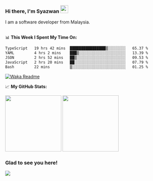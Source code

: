 ### Hi there, I'm Syazwan <img src="https://media.giphy.com/media/hvRJCLFzcasrR4ia7z/giphy.gif" width="25px">
I am a software developer from Malaysia.
<br/><br/>

📊 **This Week I Spent My Time On:**
<!--START_SECTION:waka-->

```txt
TypeScript   19 hrs 42 mins  ████████████████▒░░░░░░░░   65.37 %
YAML         4 hrs 2 mins    ███▒░░░░░░░░░░░░░░░░░░░░░   13.39 %
JSON         2 hrs 52 mins   ██▒░░░░░░░░░░░░░░░░░░░░░░   09.53 %
JavaScript   2 hrs 20 mins   ██░░░░░░░░░░░░░░░░░░░░░░░   07.79 %
Bash         22 mins         ▒░░░░░░░░░░░░░░░░░░░░░░░░   01.25 %
```

<!--END_SECTION:waka-->
[![Waka Readme](https://github.com/syazwanz/syazwanz/actions/workflows/wakatime.yml/badge.svg)](https://github.com/syazwanz/syazwanz/actions/workflows/wakatime.yml)

📈 **My GitHub Stats:**

<p>
  <img height="180em" src="https://github-readme-stats.vercel.app/api?username=syazwanz&show_icons=true&hide_border=false&&count_private=true&include_all_commits=true" />
  <img height="180em" src="https://github-readme-stats.vercel.app/api/top-langs/?username=syazwanz&exclude_repo=KNN-Image-Classification&show_icons=true&hide_border=false&layout=compact&langs_count=8"/>
</p>

### Glad to see you here!
![](https://visitor-badge.glitch.me/badge?page_id=syazwanz.syazwanz)
